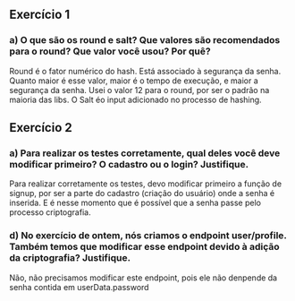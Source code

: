 ## Exercício 1
### a) O que são os round e salt? Que valores são recomendados para o round? Que valor você usou? Por quê?
Round é o fator numérico do hash. Está associado à segurança da senha. Quanto maior é esse valor, maior é o tempo de execução, e maior a segurança da senha.
Usei o valor 12 para o round, por ser o padrão na maioria das libs. O Salt éo  input adicionado no processo de hashing.

## Exercício 2
### a) Para realizar os testes corretamente, qual deles você deve modificar primeiro? O cadastro ou o login? Justifique.
Para realizar corretamente os testes, devo modificar primeiro a função de signup, por ser a parte do cadastro (criação do usuário) onde a senha é inserida. E é nesse momento que é possível que a senha passe pelo processo criptografia.

### d) No exercício de ontem, nós criamos o endpoint user/profile. Também temos que modificar esse endpoint devido à adição da criptografia? Justifique. 
Não, não precisamos modificar este endpoint, pois ele não denpende da senha contida em userData.password

